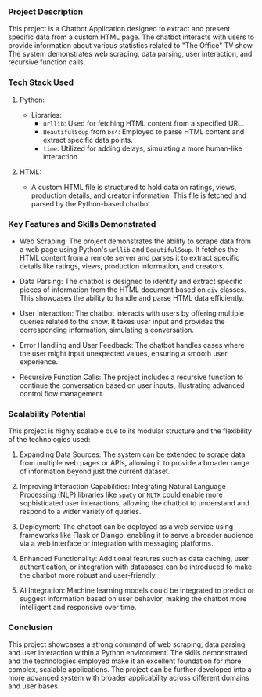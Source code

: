 ### Project Description

This project is a Chatbot Application designed to extract and present specific data from a custom HTML page. The chatbot interacts with users to provide information about various statistics related to "The Office" TV show. The system demonstrates web scraping, data parsing, user interaction, and recursive function calls. 

### Tech Stack Used

1. Python:
   - Libraries:
     - `urllib`: Used for fetching HTML content from a specified URL.
     - `BeautifulSoup` from `bs4`: Employed to parse HTML content and extract specific data points.
     - `time`: Utilized for adding delays, simulating a more human-like interaction.

2. HTML:
   - A custom HTML file is structured to hold data on ratings, views, production details, and creator information. This file is fetched and parsed by the Python-based chatbot.

### Key Features and Skills Demonstrated

- Web Scraping: The project demonstrates the ability to scrape data from a web page using Python's `urllib` and `BeautifulSoup`. It fetches the HTML content from a remote server and parses it to extract specific details like ratings, views, production information, and creators.

- Data Parsing: The chatbot is designed to identify and extract specific pieces of information from the HTML document based on `div` classes. This showcases the ability to handle and parse HTML data efficiently.

- User Interaction: The chatbot interacts with users by offering multiple queries related to the show. It takes user input and provides the corresponding information, simulating a conversation.

- Error Handling and User Feedback: The chatbot handles cases where the user might input unexpected values, ensuring a smooth user experience.

- Recursive Function Calls: The project includes a recursive function to continue the conversation based on user inputs, illustrating advanced control flow management.

### Scalability Potential

This project is highly scalable due to its modular structure and the flexibility of the technologies used:

1. Expanding Data Sources: The system can be extended to scrape data from multiple web pages or APIs, allowing it to provide a broader range of information beyond just the current dataset.

2. Improving Interaction Capabilities: Integrating Natural Language Processing (NLP) libraries like `spaCy` or `NLTK` could enable more sophisticated user interactions, allowing the chatbot to understand and respond to a wider variety of queries.

3. Deployment: The chatbot can be deployed as a web service using frameworks like Flask or Django, enabling it to serve a broader audience via a web interface or integration with messaging platforms.

4. Enhanced Functionality: Additional features such as data caching, user authentication, or integration with databases can be introduced to make the chatbot more robust and user-friendly.

5. AI Integration: Machine learning models could be integrated to predict or suggest information based on user behavior, making the chatbot more intelligent and responsive over time. ​

### Conclusion

This project showcases a strong command of web scraping, data parsing, and user interaction within a Python environment. The skills demonstrated and the technologies employed make it an excellent foundation for more complex, scalable applications. The project can be further developed into a more advanced system with broader applicability across different domains and user bases.
